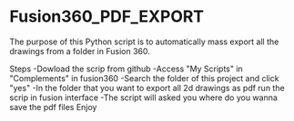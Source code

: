 # Fusion360_PDF_EXPORT
The purpose of this Python script is to automatically mass export all the drawings from a folder in Fusion 360.

Steps
    -Dowload the scrip from github
    -Access "My Scripts" in "Complements" in fusion360
    -Search the folder of this project and click "yes" 
    -In the folder that you want to export all 2d drawings as pdf run the scrip in fusion interface 
    -The script will asked you where do you wanna save the pdf files
Enjoy